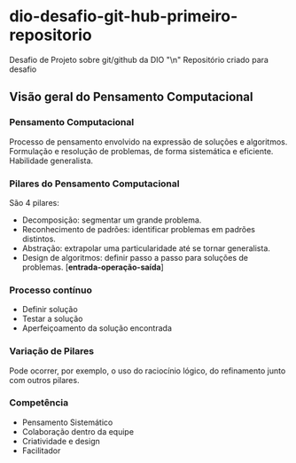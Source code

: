 # dio-desafio-git-hub-primeiro-repositorio
Desafio de Projeto sobre git/github da DIO
"\n" Repositório criado para desafio
## Visão geral do Pensamento Computacional
### Pensamento Computacional
Processo de pensamento envolvido na expressão de soluções e algoritmos. Formulação e resolução de problemas, de forma sistemática e eficiente. Habilidade generalista.
### Pilares do Pensamento Computacional
São 4 pilares:
 - Decomposição: segmentar um grande problema.
 - Reconhecimento de padrões: identificar problemas em padrões distintos.
 - Abstração: extrapolar uma particularidade até se tornar generalista.
 - Design de algoritmos: definir passo a passo para soluções de problemas. [**entrada-operação-saída**]
### Processo contínuo 
 - Definir solução
 - Testar a solução
 - Aperfeiçoamento da solução encontrada
### Variação de Pilares
Pode ocorrer, por exemplo, o uso do raciocínio lógico, do refinamento junto com outros pilares.
### Competência
 - Pensamento Sistemático
 - Colaboração dentro da equipe
 - Criatividade e design
 - Facilitador

  
 
 
